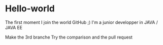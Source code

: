 # Hello-world
The first moment I join the world GitHub ;) 
I'm a junior developper in JAVA / JAVA EE 

Make the 3rd branche
Try the comparison and the pull request

